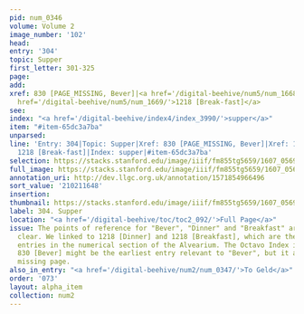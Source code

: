 ```yaml
---
pid: num_0346
volume: Volume 2
image_number: '102'
head:
entry: '304'
topic: Supper
first_letter: 301-325
page:
add:
xref: 830 [PAGE_MISSING, Bever]|<a href='/digital-beehive/num5/num_1668/'>1218 [Dinner]</a>|<a
  href='/digital-beehive/num5/num_1669/'>1218 [Break-fast]</a>
see:
index: "<a href='/digital-beehive/index4/index_3990/'>supper</a>"
item: "#item-65dc3a7ba"
unparsed:
line: 'Entry: 304|Topic: Supper|Xref: 830 [PAGE_MISSING, Bever]|Xref: 1218 [Dinner]|Xref:
  1218 [Break-fast]|Index: supper|#item-65dc3a7ba'
selection: https://stacks.stanford.edu/image/iiif/fm855tg5659/1607_0569/846,1648,2966,394/full/0/default.jpg
full_image: https://stacks.stanford.edu/image/iiif/fm855tg5659/1607_0569/full/full/0/default.jpg
annotation_uri: http://dev.llgc.org.uk/annotation/1571854966496
sort_value: '210211648'
insertion:
thumbnail: https://stacks.stanford.edu/image/iiif/fm855tg5659/1607_0569/846,1648,600,180/250,/0/default.jpg
label: 304. Supper
location: "<a href='/digital-beehive/toc/toc2_092/'>Full Page</a>"
issue: The points of reference for "Bever", "Dinner" and "Breakfast" are not entirely
  clear. We linked to 1218 [Dinner] and 1218 [Breakfast], which are the most relevant
  entries in the numerical section of the Alvearium. The Octavo Index indicates that
  830 [Bever] might be the earliest entry relevant to "Bever", but it appears on a
  missing page.
also_in_entry: "<a href='/digital-beehive/num2/num_0347/'>To Geld</a>"
order: '073'
layout: alpha_item
collection: num2
---
```


